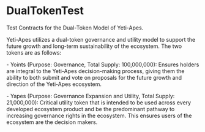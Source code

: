 # DualTokenTest
Test Contracts for the Dual-Token Model of Yeti-Apes.


Yeti-Apes utilizes a dual-token governance and utility model to support the future growth and long-term sustainability of the ecosystem.
The two tokens are as follows:

​- Yoints (Purpose: Governance, Total Supply: 100,000,000): Ensures holders are integral to the Yeti-Apes decision-making process, giving them the ability to both submit and vote on proposals for the future growth and direction of the Yeti-Apes ecosystem.

​- Yapes (Purpose: Governance Expansion and Utility, Total Supply: 21,000,000): Critical utility token that is intended to be used across every developed ecosystem product and be the predominant pathway to increasing governance rights in the ecosystem. This ensures users of the ecosystem are the decision makers.